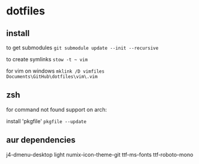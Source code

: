 # dotfiles

## install

to get submodules
`git submodule update --init --recursive`

to create symlinks
`stow -t ~ vim`

for vim on windows
`mklink /D vimfiles Documents\GitHub\dotfiles\vim\.vim`

## zsh

for command not found support on arch:

install 'pkgfile'
`pkgfile --update`

## aur dependencies

j4-dmenu-desktop
light
numix-icon-theme-git
ttf-ms-fonts
ttf-roboto-mono

